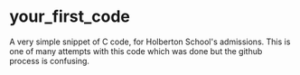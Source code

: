 # your_first_code
A very simple snippet of C code, for Holberton School's admissions.
This is one of many attempts with this code which was done but the github process is confusing.
